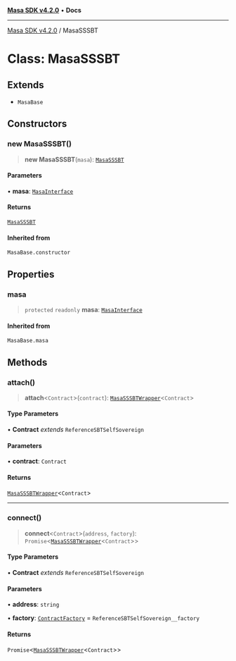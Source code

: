 [**Masa SDK v4.2.0**](../README.md) • **Docs**

***

[Masa SDK v4.2.0](../globals.md) / MasaSSSBT

# Class: MasaSSSBT

## Extends

- `MasaBase`

## Constructors

### new MasaSSSBT()

> **new MasaSSSBT**(`masa`): [`MasaSSSBT`](MasaSSSBT.md)

#### Parameters

• **masa**: [`MasaInterface`](../interfaces/MasaInterface.md)

#### Returns

[`MasaSSSBT`](MasaSSSBT.md)

#### Inherited from

`MasaBase.constructor`

## Properties

### masa

> `protected` `readonly` **masa**: [`MasaInterface`](../interfaces/MasaInterface.md)

#### Inherited from

`MasaBase.masa`

## Methods

### attach()

> **attach**\<`Contract`\>(`contract`): [`MasaSSSBTWrapper`](MasaSSSBTWrapper.md)\<`Contract`\>

#### Type Parameters

• **Contract** *extends* `ReferenceSBTSelfSovereign`

#### Parameters

• **contract**: `Contract`

#### Returns

[`MasaSSSBTWrapper`](MasaSSSBTWrapper.md)\<`Contract`\>

***

### connect()

> **connect**\<`Contract`\>(`address`, `factory`): `Promise`\<[`MasaSSSBTWrapper`](MasaSSSBTWrapper.md)\<`Contract`\>\>

#### Type Parameters

• **Contract** *extends* `ReferenceSBTSelfSovereign`

#### Parameters

• **address**: `string`

• **factory**: [`ContractFactory`](ContractFactory.md) = `ReferenceSBTSelfSovereign__factory`

#### Returns

`Promise`\<[`MasaSSSBTWrapper`](MasaSSSBTWrapper.md)\<`Contract`\>\>
